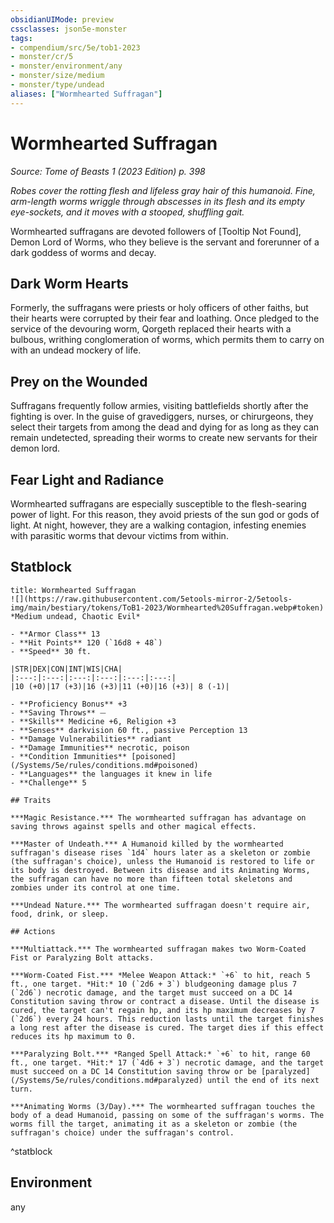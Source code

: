 ```yaml
---
obsidianUIMode: preview
cssclasses: json5e-monster
tags:
- compendium/src/5e/tob1-2023
- monster/cr/5
- monster/environment/any
- monster/size/medium
- monster/type/undead
aliases: ["Wormhearted Suffragan"]
---
```

# Wormhearted Suffragan
*Source: Tome of Beasts 1 (2023 Edition) p. 398*  

*Robes cover the rotting flesh and lifeless gray hair of this humanoid. Fine, arm-length worms wriggle through abscesses in its flesh and its empty eye-sockets, and it moves with a stooped, shuffling gait.*

Wormhearted suffragans are devoted followers of [Tooltip Not Found], Demon Lord of Worms, who they believe is the servant and forerunner of a dark goddess of worms and decay.

## Dark Worm Hearts

Formerly, the suffragans were priests or holy officers of other faiths, but their hearts were corrupted by their fear and loathing. Once pledged to the service of the devouring worm, Qorgeth replaced their hearts with a bulbous, writhing conglomeration of worms, which permits them to carry on with an undead mockery of life.

## Prey on the Wounded

Suffragans frequently follow armies, visiting battlefields shortly after the fighting is over. In the guise of gravediggers, nurses, or chirurgeons, they select their targets from among the dead and dying for as long as they can remain undetected, spreading their worms to create new servants for their demon lord.

## Fear Light and Radiance

Wormhearted suffragans are especially susceptible to the flesh-searing power of light. For this reason, they avoid priests of the sun god or gods of light. At night, however, they are a walking contagion, infesting enemies with parasitic worms that devour victims from within.

## Statblock

```ad-statblock
title: Wormhearted Suffragan
![](https://raw.githubusercontent.com/5etools-mirror-2/5etools-img/main/bestiary/tokens/ToB1-2023/Wormhearted%20Suffragan.webp#token)
*Medium undead, Chaotic Evil*

- **Armor Class** 13
- **Hit Points** 120 (`16d8 + 48`)
- **Speed** 30 ft.

|STR|DEX|CON|INT|WIS|CHA|
|:---:|:---:|:---:|:---:|:---:|:---:|
|10 (+0)|17 (+3)|16 (+3)|11 (+0)|16 (+3)| 8 (-1)|

- **Proficiency Bonus** +3
- **Saving Throws** ⏤
- **Skills** Medicine +6, Religion +3
- **Senses** darkvision 60 ft., passive Perception 13
- **Damage Vulnerabilities** radiant
- **Damage Immunities** necrotic, poison
- **Condition Immunities** [poisoned](/Systems/5e/rules/conditions.md#poisoned)
- **Languages** the languages it knew in life
- **Challenge** 5

## Traits

***Magic Resistance.*** The wormhearted suffragan has advantage on saving throws against spells and other magical effects.

***Master of Undeath.*** A Humanoid killed by the wormhearted suffragan's disease rises `1d4` hours later as a skeleton or zombie (the suffragan's choice), unless the Humanoid is restored to life or its body is destroyed. Between its disease and its Animating Worms, the suffragan can have no more than fifteen total skeletons and zombies under its control at one time.

***Undead Nature.*** The wormhearted suffragan doesn't require air, food, drink, or sleep.

## Actions

***Multiattack.*** The wormhearted suffragan makes two Worm-Coated Fist or Paralyzing Bolt attacks.

***Worm-Coated Fist.*** *Melee Weapon Attack:* `+6` to hit, reach 5 ft., one target. *Hit:* 10 (`2d6 + 3`) bludgeoning damage plus 7 (`2d6`) necrotic damage, and the target must succeed on a DC 14 Constitution saving throw or contract a disease. Until the disease is cured, the target can't regain hp, and its hp maximum decreases by 7 (`2d6`) every 24 hours. This reduction lasts until the target finishes a long rest after the disease is cured. The target dies if this effect reduces its hp maximum to 0.

***Paralyzing Bolt.*** *Ranged Spell Attack:* `+6` to hit, range 60 ft., one target. *Hit:* 17 (`4d6 + 3`) necrotic damage, and the target must succeed on a DC 14 Constitution saving throw or be [paralyzed](/Systems/5e/rules/conditions.md#paralyzed) until the end of its next turn.

***Animating Worms (3/Day).*** The wormhearted suffragan touches the body of a dead Humanoid, passing on some of the suffragan's worms. The worms fill the target, animating it as a skeleton or zombie (the suffragan's choice) under the suffragan's control.
```
^statblock

## Environment

any